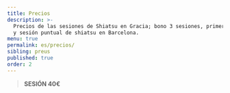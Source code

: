 ```yaml
---
title: Precios
description: >-
  Precios de las sesiones de Shiatsu en Gracia; bono 3 sesiones, primera sesión
  y sesión puntual de shiatsu en Barcelona.
menu: true
permalink: es/precios/
sibling: preus
published: true
order: 2
---
```




> **SESIÓN 40€**

